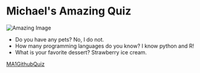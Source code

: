 # Michael's Amazing Quiz

![Amazing Image](https://logos.textgiraffe.com/logos/logo-name/Amazing-designstyle-amazing-m.png)

* Do you have any pets? No, I do not.
* How many programming languages do you know? I know python and R!
* What is your favorite dessert? Strawberry ice cream.

[MA1GithubQuiz](https://github.com/mzhou18/CS550-WinterTerm/tree/master/MA1GithubQuiz)
